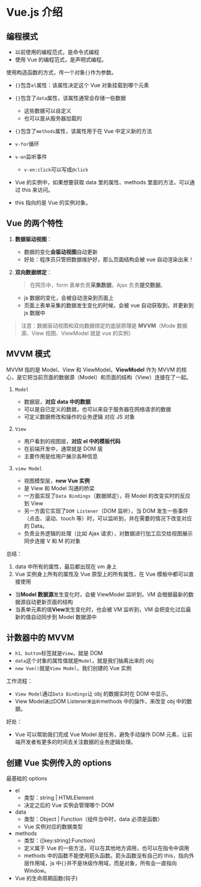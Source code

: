 # Vue.js 介绍

## 编程模式

- 以前使用的编程范式，是命令式编程
- 使用 Vue 的编程范式，是声明式编程。

使用构造函数的方式，传一个对象`{}`作为参数。

- `{}`包含`el`属性：该属性决定这个 Vue 对象挂载到哪个元素
- `{}`包含了`data`属性，该属性通常会存储一些数据
  - 这些数据可以自定义
  - 也可以是从服务器加载的
- `{}`包含了`methods`属性，该属性用于在 Vue 中定义新的方法

- `v-for`循环
- `v-on`监听事件
  - `v-on:click`可以写成`@click`
- Vue 的实例中，如果想要获取 data 里的属性、methods 里面的方法，可以通过 this 来访问。
- this 指向的是 Vue 的实例对象。

## Vue 的两个特性

1. **数据驱动视图**：

   - 数据的变化**会驱动视图**自动更新
   - 好处：程序员只管把数据维护好，那么页面结构会被 vue 自动渲染出来！

2. **双向数据绑定**：

   > 在网页中，form 表单负责**采集数据**，Ajax 负责**提交数据**。

   - js 数据的变化，会被自动渲染到页面上
   - 页面上表单采集的数据发生变化的时候，会被 vue 自动获取到，并更新到 js 数据中

> 注意：数据驱动视图和双向数据绑定的底层原理是 **MVVM**（Mode 数据源、View 视图、ViewModel 就是 vue 的实例）

## MVVM 模式

MVVM 指的是 Model、View 和 ViewModel。**ViewModel** 作为 MVVM 的核心，是它把当前页面的数据源（Model）和页面的结构（View）连接在了一起。

1. `Model`

   - 数据层，**对应 data 中的数据**
   - 可以是自已定义的数据，也可以来自于服务器在网络请求的数据
   - 可定义数据修改和操作的业务逻辑 对应 JS 对象

2. `View`

   - 用户看到的视图层，**对应 el 中的模板代码**
   - 在前端开发中，通常就是 DOM 层
   - 主要作用是给用户展示各种信息

3. `view Model`
   - 视图模型层，**new Vue 实例**
   - 是 View 和 Model 沟通的桥梁
   - 一方面实现了`Data Bindings`（数据绑定），将 Model 的改变实时的反应到 View
   - 另一方面它实现了`DOM Listener`（DOM 监听），当 DOM 发生一些事件（点击、滚动、touch 等）时，可以监听到，并在需要的情况下改变对应的 Data。
   - 负责业务逻辑的处理（比如 Ajax 请求），对数据进行加工后交给视图展示 同步连接 V 和 M 的对象

总结：

1. data 中所有的属性，最后都出现在 vm 身上
2. Vue 实例身上所有的属性及 Vue 原型上的所有属性，在 Vue 模板中都可以直接使用

- 当**Model 数据源**发生变化时，会被 ViewModel 监听到，VM 会根据最新的数据源自动更新页面的结构
- 当表单元素的值**View**发生变化时，也会被 VM 监听到，VM 会把变化过后最新的值自动同步到 Model 数据源中

## 计数器中的 MVVM

- `h1、button`标签就是`View`，就是 DOM
- `data`这个对象的属性值就是`Model`，就是我们抽离出来的 obj
- `new Vue()`就是`View Model`，我们创建的 Vue 实例

工作流程：

- `View Model`通过`Data Bindings`让 obj 的数据实时在 DOM 中显示。
- View Model`通过`DOM Listener`来监听`methods 中的操作，来改变 obj 中的数据。

好处：

- Vue 可以帮助我们完成 Vue Model 层任务，避免手动操作 DOM 元素，让前端开发者有更多的时间去关注数据的业务逻辑处理。

## 创建 Vue 实例传入的 options

最基础的 options

- el
  - 类型：string | HTMLElement
  - 决定之后的 Vue 实例会管理哪个 DOM
- data
  - 类型：Object | Function（组件当中时，data 必须是函数）
  - Vue 实例对应的数据类型
- methods
  - 类型：{[key:string]:Function}
  - 定义属于 Vue 的一些方法，可以在其他地方调用，也可以在指令中调用
  - methods 中的函数不能使用箭头函数。箭头函数没有自己的 this，指向外层作用域，js 中`{}`并不是块级作用域，而是对象，所有会一直指向 Window。
- Vue 的生命周期函数(钩子)
